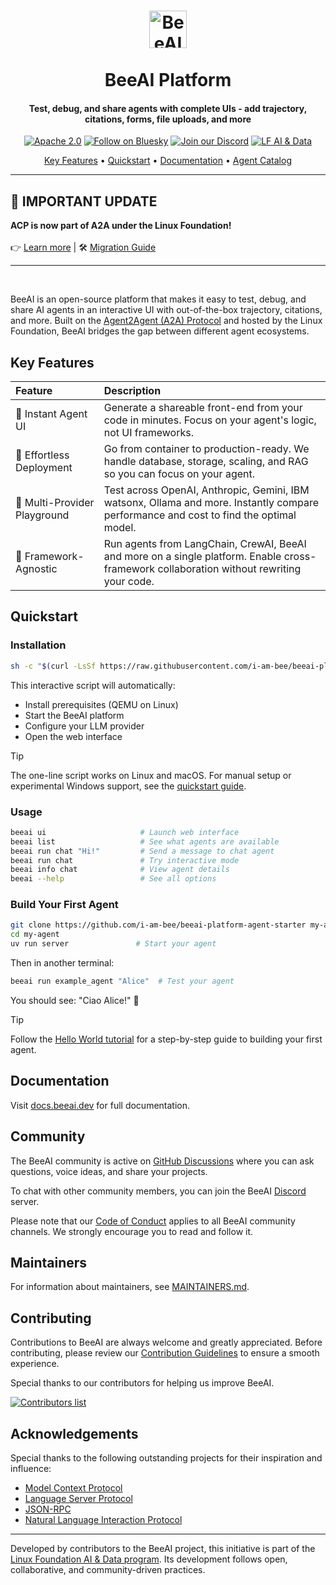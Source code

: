 <h1 align="center">
  <picture>
    <source media="(prefers-color-scheme: dark)" srcset="https://raw.githubusercontent.com/i-am-bee/beeai-platform/master/docs/logo/beeai_framework_light.svg">
    <source media="(prefers-color-scheme: light)" srcset="https://raw.githubusercontent.com/i-am-bee/beeai-platform/master/docs/logo/beeai_framework_dark.svg">
    <img alt="BeeAI" src="https://raw.githubusercontent.com/i-am-bee/beeai-platform/master/docs/logo/beeai_framework_dark.svg" width="60"><br><br>
  </picture>
  BeeAI Platform
</h1>

<h4 align="center">Test, debug, and share agents with complete UIs - add trajectory, citations, forms, file uploads, and more</h4>

<div align="center">

[![Apache 2.0](https://img.shields.io/badge/Apache%202.0-License-EA7826?style=plastic&logo=apache&logoColor=white)](https://github.com/i-am-bee/beeai-framework?tab=Apache-2.0-1-ov-file#readme)
[![Follow on Bluesky](https://img.shields.io/badge/Follow%20on%20Bluesky-0285FF?style=plastic&logo=bluesky&logoColor=white)](https://bsky.app/profile/beeaiagents.bsky.social)
[![Join our Discord](https://img.shields.io/badge/Join%20our%20Discord-7289DA?style=plastic&logo=discord&logoColor=white)](https://discord.com/invite/NradeA6ZNF)
[![LF AI & Data](https://img.shields.io/badge/LF%20AI%20%26%20Data-0072C6?style=plastic&logo=linuxfoundation&logoColor=white)](https://lfaidata.foundation/projects/)

</div>

<p align="center">
    <a href="#key-features">Key Features</a> •
    <a href="#quickstart">Quickstart</a> •
    <a href="#documentation">Documentation</a> •
    <a href="#agent-catalog">Agent Catalog</a>
</p>

<div align="center">

</div>

---------------------------

## 🚀 IMPORTANT UPDATE

**ACP is now part of A2A under the Linux Foundation!**  
<br>
👉 [Learn more](https://github.com/orgs/i-am-bee/discussions/5) | 🛠️ [Migration Guide](https://github.com/i-am-bee/beeai-platform/blob/main/docs/community-and-support/acp-a2a-migration-guide.mdx)

---------------------------

<br />

BeeAI is an open-source platform that makes it easy to test, debug, and share AI agents in an interactive UI with out-of-the-box trajectory, citations, and more. Built on the [Agent2Agent (A2A) Protocol](https://a2a-protocol.org/) and hosted by the Linux Foundation, BeeAI bridges the gap between different agent ecosystems.

## Key Features

| Feature | Description |
|:---------|:-------------|
| 🎯 Instant Agent UI | Generate a shareable front-end from your code in minutes. Focus on your agent's logic, not UI frameworks. |
| 🚀 Effortless Deployment | Go from container to production-ready. We handle database, storage, scaling, and RAG so you can focus on your agent. |
| 🔄 Multi-Provider Playground | Test across OpenAI, Anthropic, Gemini, IBM watsonx, Ollama and more. Instantly compare performance and cost to find the optimal model. |
| 🔧 Framework-Agnostic | Run agents from LangChain, CrewAI, BeeAI and more on a single platform. Enable cross-framework collaboration without rewriting your code. |

## Quickstart

### Installation

```sh
sh -c "$(curl -LsSf https://raw.githubusercontent.com/i-am-bee/beeai-platform/HEAD/install.sh)"
```

This interactive script will automatically:
- Install prerequisites (QEMU on Linux)
- Start the BeeAI platform
- Configure your LLM provider
- Open the web interface

> [!TIP]
> The one-line script works on Linux and macOS. For manual setup or experimental Windows support, see the [quickstart guide](https://docs.beeai.dev/introduction/quickstart).

### Usage

```sh
beeai ui                     # Launch web interface
beeai list                   # See what agents are available
beeai run chat "Hi!"         # Send a message to chat agent
beeai run chat               # Try interactive mode
beeai info chat              # View agent details
beeai --help                 # See all options
```

### Build Your First Agent

```sh
git clone https://github.com/i-am-bee/beeai-platform-agent-starter my-agent
cd my-agent
uv run server               # Start your agent
```

Then in another terminal:
```sh
beeai run example_agent "Alice"  # Test your agent
```

You should see: "Ciao Alice!" 🎉

> [!TIP]
> Follow the [Hello World tutorial](https://docs.beeai.dev/build-agents/hello-world) for a step-by-step guide to building your first agent.

## Documentation

Visit [docs.beeai.dev](https://docs.beeai.dev) for full documentation.

## Community

The BeeAI community is active on [GitHub Discussions](https://github.com/i-am-bee/beeai/discussions) where you can ask questions, voice ideas, and share your projects.

To chat with other community members, you can join the BeeAI [Discord](https://discord.gg/NradeA6ZNF) server.

Please note that our [Code of Conduct](./CODE_OF_CONDUCT.md) applies to all BeeAI community channels. We strongly encourage you to read and follow it.

## Maintainers

For information about maintainers, see [MAINTAINERS.md](./MAINTAINERS.md).

## Contributing

Contributions to BeeAI are always welcome and greatly appreciated. Before contributing, please review our [Contribution Guidelines](./CONTRIBUTING.md) to ensure a smooth experience.

Special thanks to our contributors for helping us improve BeeAI.

<a href="https://github.com/i-am-bee/beeai-platform/graphs/contributors">
  <img alt="Contributors list" src="https://contrib.rocks/image?repo=i-am-bee/beeai-platform" />
</a>

## Acknowledgements

Special thanks to the following outstanding projects for their inspiration and influence:

- [Model Context Protocol](https://github.com/modelcontextprotocol)
- [Language Server Protocol](https://github.com/microsoft/language-server-protocol)
- [JSON-RPC](https://www.jsonrpc.org/)
- [Natural Language Interaction Protocol](https://github.com/nlip-project)

---

Developed by contributors to the BeeAI project, this initiative is part of the [Linux Foundation AI & Data program](https://lfaidata.foundation/projects/). Its development follows open, collaborative, and community-driven practices.
